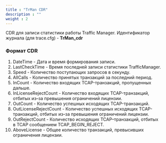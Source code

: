 ```yaml
---
title : "TrMan CDR"
description : ""
weight : 2
---
```


CDR для записи статистики работы Traffic Manager.
Идентификатор журнала (для trace.cfg) - **TrMan_cdr**

### Формат CDR

1. DateTime - Дата и время формирования записи.
2. LastCheckTime - Время последней записи статистики TrafficManager.
3. Speed - Количество поступающих запросов в секунду.
4. AllCalls - Количество принятых транзакций за последний период.
5. InCount - Количество входящих TCAP-транзакций, пропущенных дальше.
6. InLicenseRejectCount - Количество входящих TCAP-транзакций, отбитых из–за превышения ограничений лицензии.
7. OutCount - Количество успешных исходящих TCAP-транзакций.
8. OutLicenseRejectCount - Количество успешных исходящих TCAP-транзакций, отбитых из–за превышения ограничений лицензии.
9. OutRejectCount - Количество исходящих TCAP–транзакций, отбитых в TCAP
сообщением TCAP_BEGIN_REJECT.
10. AboveLicense -  Общее количество транзакций, превысивших ограничения лицензии.
